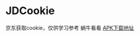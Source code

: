 # JDCookie
京东获取cookie，仅供学习参考  蜗牛看看
[APK下载地址](https://github.com/ZhuSky/JDCookie/releases/download/v1.0.0/app-release.apk)
